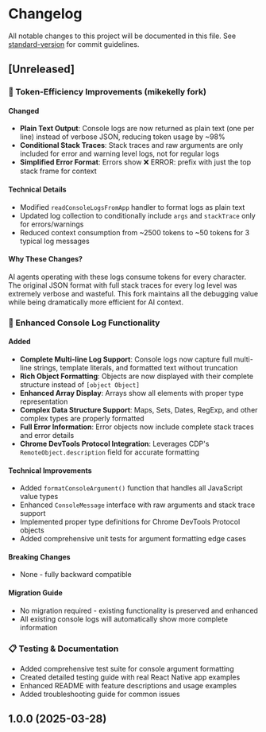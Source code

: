 # Changelog

All notable changes to this project will be documented in this file. See [standard-version](https://github.com/conventional-changelog/standard-version) for commit guidelines.

## [Unreleased]

### 🎯 Token-Efficiency Improvements (mikekelly fork)

#### Changed

-   **Plain Text Output**: Console logs are now returned as plain text (one per line) instead of verbose JSON, reducing token usage by ~98%
-   **Conditional Stack Traces**: Stack traces and raw arguments are only included for error and warning level logs, not for regular logs
-   **Simplified Error Format**: Errors show ❌ ERROR: prefix with just the top stack frame for context

#### Technical Details

-   Modified `readConsoleLogsFromApp` handler to format logs as plain text
-   Updated log collection to conditionally include `args` and `stackTrace` only for errors/warnings
-   Reduced context consumption from ~2500 tokens to ~50 tokens for 3 typical log messages

#### Why These Changes?

AI agents operating with these logs consume tokens for every character. The original JSON format with full stack traces for every log level was extremely verbose and wasteful. This fork maintains all the debugging value while being dramatically more efficient for AI context.

### 🚀 Enhanced Console Log Functionality

#### Added

-   **Complete Multi-line Log Support**: Console logs now capture full multi-line strings, template literals, and formatted text without truncation
-   **Rich Object Formatting**: Objects are now displayed with their complete structure instead of `[object Object]`
-   **Enhanced Array Display**: Arrays show all elements with proper type representation
-   **Complex Data Structure Support**: Maps, Sets, Dates, RegExp, and other complex types are properly formatted
-   **Full Error Information**: Error objects now include complete stack traces and error details
-   **Chrome DevTools Protocol Integration**: Leverages CDP's `RemoteObject.description` field for accurate formatting

#### Technical Improvements

-   Added `formatConsoleArgument()` function that handles all JavaScript value types
-   Enhanced `ConsoleMessage` interface with raw arguments and stack trace support
-   Implemented proper type definitions for Chrome DevTools Protocol objects
-   Added comprehensive unit tests for argument formatting edge cases

#### Breaking Changes

-   None - fully backward compatible

#### Migration Guide

-   No migration required - existing functionality is preserved and enhanced
-   All existing console logs will automatically show more complete information

### 📋 Testing & Documentation

-   Added comprehensive test suite for console argument formatting
-   Created detailed testing guide with real React Native app examples
-   Enhanced README with feature descriptions and usage examples
-   Added troubleshooting guide for common issues

## 1.0.0 (2025-03-28)

